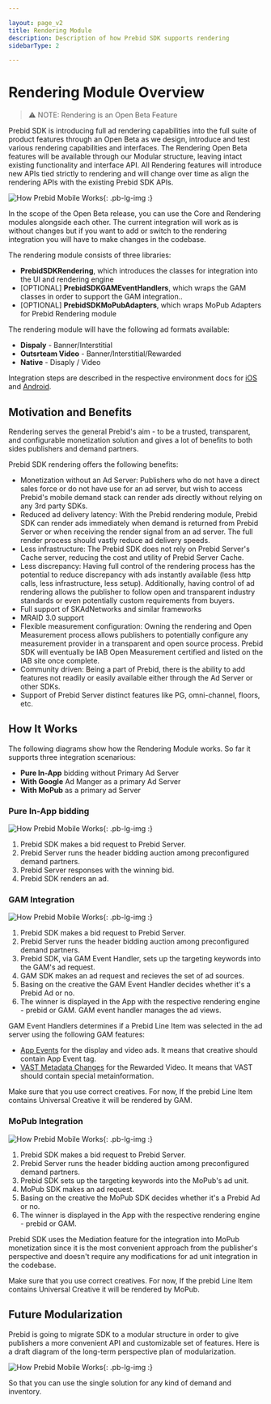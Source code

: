 ```yaml
---

layout: page_v2
title: Rendering Module
description: Description of how Prebid SDK supports rendering
sidebarType: 2

---
```


# Rendering Module Overview

> ⚠️ NOTE: Rendering is an Open Beta Feature

Prebid SDK is introducing full ad rendering capabilities into the full suite of product features through an Open Beta as we design, introduce and test various rendering capabilities and interfaces. The Rendering Open Beta features will be available through our Modular structure, leaving intact existing functionality and interface API. All Rendering features will introduce new APIs tied strictly to rendering and will change over time as align the rendering APIs with the existing Prebid SDK APIs.

![How Prebid Mobile Works]({{site.baseurl}}/assets/images/prebid-mobile/rendering/modularization-roadmap-open-beta.png){: .pb-lg-img :}

In the scope of the Open Beta release, you can use the Core and Rendering modules alongside each other. The current integration will work as is without changes but if you want to add or switch to the rendering integration you will have to make changes in the codebase.
 
The rendering module consists of three libraries:

- **PrebidSDKRendering**, which introduces the classes for integration into the UI and rendering engine
- [OPTIONAL] **PrebidSDKGAMEventHandlers**, which wraps the GAM classes in order to support the GAM integration.. 
- [OPTIONAL] **PrebidSDKMoPubAdapters**, which wraps MoPub Adapters for Prebid Rendering module

The rendering module will have the following ad formats available:

- **Dispaly** - Banner/Interstitial
- **Outsrteam Video** - Banner/Interstitial/Rewarded
- **Native** - Disaply / Video

Integration steps are described in the respective environment docs for [iOS](TBD) and [Android](TBD). 

## Motivation and Benefits 

Rendering serves the general Prebid's aim - to be a trusted, transparent, and configurable monetization solution and gives a lot of benefits to both sides publishers and demand partners. 

Prebid SDK rendering offers the following benefits:

- Monetization without an Ad Server: Publishers who do not have a direct sales force or do not have use for an ad server, but wish to access Prebid's mobile demand stack can render ads directly without relying on any 3rd party SDKs.
- Reduced ad delivery latency: With the Prebid rendering module, Prebid SDK can render ads immediately when demand is returned from Prebid Server or when receiving the render signal from an ad server. The full render process should vastly reduce ad delivery speeds.
- Less infrastructure: The Prebid SDK does not rely on Prebid Server's Cache server, reducing the cost and utility of Prebid Server Cache. 
- Less discrepancy: Having full control of the rendering process has the potential to reduce discrepancy with ads instantly available (less http calls, less infrastructure, less setup). Additionally, having control of ad rendering allows the publisher to follow open and transparent industry standards or even potentially custom requirements from buyers. 
- Full support of SKAdNetworks and similar frameworks 
- MRAID 3.0 support
- Flexible measurement configuration: Owning the rendering and Open Measurement process allows publishers to potentially configure any measurement provider in a transparent and open source process. Prebid SDK will eventually be IAB Open Measurement certified and listed on the IAB site once complete.  
- Community driven: Being a part of Prebid, there is the ability to add features not readily or easily available either through the Ad Server or other SDKs. 
- Support of Prebid Server distinct features like PG, omni-channel, floors, etc.  

## How It Works

The following diagrams show how the Rendering Module works. So far it supports three integration scenarious:

- **Pure In-App** bidding without Primary Ad Server
- **With Google** Ad Manger as a primary Ad Server
- **With MoPub** as a primary ad Server

### Pure In-App bidding

![How Prebid Mobile Works]({{site.baseurl}}/assets/images/prebid-mobile/rendering/prebid-in-app-bidding-overview-pure-prebid.png){: .pb-lg-img :}

1. Prebid SDK makes a bid request to Prebid Server.
1. Prebid Server runs the header bidding auction among preconfigured demand partners.
1. Prebid Server responses with the winning bid.
1. Prebid SDK renders an ad.

### GAM Integration

![How Prebid Mobile Works]({{site.baseurl}}/assets/images/prebid-mobile/rendering/prebid-in-app-bidding-overview-gam.png){: .pb-lg-img :}

1. Prebid SDK makes a bid request to Prebid Server. 
1. Prebid Server runs the header bidding auction among preconfigured demand partners.
1. Prebid SDK, via GAM Event Handler, sets up the targeting keywords into the GAM's ad request.
1. GAM SDK makes an ad request and recieves the set of ad sources. 
1. Basing on the creative the GAM Event Handler decides whether it's a Prebid Ad or no.
1. The winner is displayed in the App with the respective rendering engine - prebid or GAM. GAM event handler manages the ad views.

GAM Event Handlers determines if a Prebid Line Item was selected in the ad server using the following GAM features:

- [App Events](https://developers.google.com/ad-manager/mobile-ads-sdk/ios/banner#app_events) for the display and video ads. It means that creative should contain App Event tag.
- [VAST Metadata Changes](https://firebase.google.com/docs/reference/swift/googlemobileads/api/reference/Classes/GADRewardedAd#admetadatadelegate) for the Rewarded Video. It means that VAST should contain special metainformation.

Make sure that you use correct creatives. For now, If the prebid Line Item contains Universal Creative it will be rendered by GAM. 

### MoPub Integration

![How Prebid Mobile Works]({{site.baseurl}}/assets/images/prebid-mobile/rendering/prebid-in-app-bidding-overview-mopub.png){: .pb-lg-img :}

1. Prebid SDK makes a bid request to Prebid Server. 
2. Prebid Server runs the header bidding auction among preconfigured demand partners.
1. Prebid SDK sets up the targeting keywords into the MoPub's ad unit.
1. MoPub SDK makes an ad request. 
1. Basing on the creative the MoPub SDK decides whether it's a Prebid Ad or no.
1. The winner is displayed in the App with the respective rendering engine - prebid or GAM.

Prebid SDK uses the Mediation feature for the integration into MoPub monetization since it is the most convenient approach from the publisher's perspective and doesn't require any modifications for ad unit integration in the codebase.

Make sure that you use correct creatives. For now, If the prebid Line Item contains Universal Creative it will be rendered by MoPub. 

## Future Modularization

Prebid is going to migrate SDK to a modular structure in order to give publishers a more convenient API and customizable set of features. Here is a draft diagram of the long-term perspective plan of modularization. 

![How Prebid Mobile Works]({{site.baseurl}}/assets/images/prebid-mobile/rendering/modularization-roadmap-new-api-with-complete-modularization.png){: .pb-lg-img :}

So that you can use the single solution for any kind of demand and inventory. 




